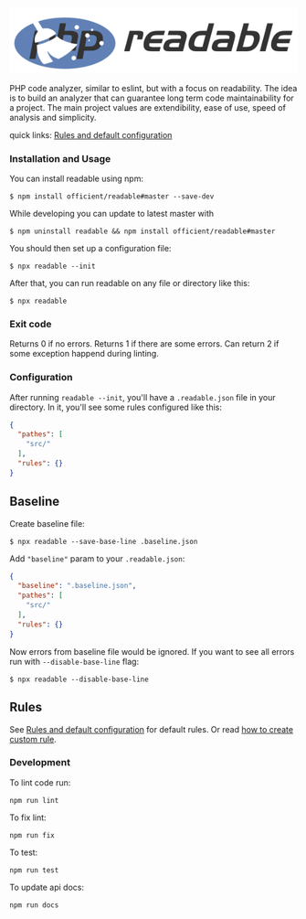 ![readable](docs/logo.png)

PHP code analyzer, similar to eslint, but with a focus on readability. The idea is to build an analyzer that can guarantee long term code maintainability for a project. The main project values are extendibility, ease of use, speed of analysis and simplicity.

quick links: [Rules and default configuration](docs/rules.md)

### Installation and Usage

You can install readable using npm:

    $ npm install officient/readable#master --save-dev

While developing you can update to latest master with

    $ npm uninstall readable && npm install officient/readable#master

You should then set up a configuration file:

    $ npx readable --init

After that, you can run readable on any file or directory like this:

    $ npx readable

### Exit code

Returns 0 if no errors. Returns 1 if there are some errors. Can return 2 if some
exception happend during linting.

### Configuration

After running `readable --init`, you'll have a `.readable.json` file in your directory. In it, you'll see some rules configured like this:

```JSON
{
  "pathes": [
    "src/"
  ],
  "rules": {}
}
```
## Baseline

Create baseline file:

    $ npx readable --save-base-line .baseline.json

Add `"baseline"` param to your `.readable.json`:

```JSON
{
  "baseline": ".baseline.json",
  "pathes": [
    "src/"
  ],
  "rules": {}
}
```

Now errors from baseline file would be ignored. If you want to see all errors run
with `--disable-base-line` flag:

    $ npx readable --disable-base-line

## Rules

See [Rules and default configuration](docs/rules.md) for default rules.
Or read [how to create custom rule](docs/add-rule.md).

### Development

To lint code run:

    npm run lint

To fix lint:

    npm run fix

To test:

    npm run test

To update api docs:

    npm run docs


